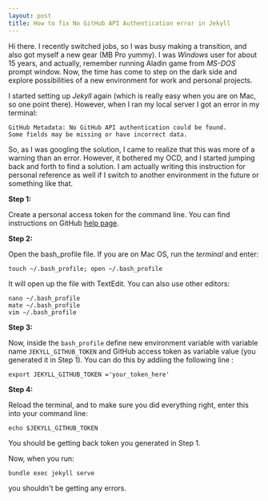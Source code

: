 ```yaml
---
layout: post
title: How to fix No GitHub API Authentication error in Jekyll
---
```


Hi there. I recently switched jobs, so I was busy making a transition, and also got myself a new gear (MB Pro yummy). I was *Windows* user for about 15 years, and actually, remember running Aladin game from *MS-DOS* prompt window. Now, the time has come to step on the dark side and explore possibilities of a new environment for work and personal projects.

I started setting up *Jekyll* again (which is really easy when you are on Mac, so one point there). However, when I ran my local server I got an error in my terminal:
```
GitHub Metadata: No GitHub API authentication could be found. 
Some fields may be missing or have incorrect data.
```
<!--more-->

So, as I was googling the solution, I came to realize that this was more of a warning than an error. However, it bothered my OCD, and I started jumping back and forth to find a solution. I am actually writing this instruction for personal reference as well if I switch to another environment in the future or something like that. 

**Step 1:**

Create a personal access token for the command line. You can find instructions on GitHub [help page](https://help.github.com/articles/creating-a-personal-access-token-for-the-command-line/ "GitHub").

**Step 2:**

Open the bash_profile file. If you are on Mac OS, run the *terminal* and enter:
```
touch ~/.bash_profile; open ~/.bash_profile
```
It will open up the file with TextEdit. You can also use other editors:
```
nano ~/.bash_profile
mate ~/.bash_profile
vim ~/.bash_profile
```
**Step 3:**

Now, inside the ```bash_profile``` define new environment variable with variable name ```JEKYLL_GITHUB_TOKEN``` and GitHub access token as variable value (you generated it in Step 1). You can do this by addiing the following line :

```
export JEKYLL_GITHUB_TOKEN ='your_token_here'
```

**Step 4:**

Reload the terminal, and to make sure you did everything right, enter this into your command line:
````
echo $JEKYLL_GITHUB_TOKEN
````
You should be getting back token you generated in Step 1.

Now, when you run:
````
bundle exec jekyll serve
````
you shouldn't be getting any errors.




